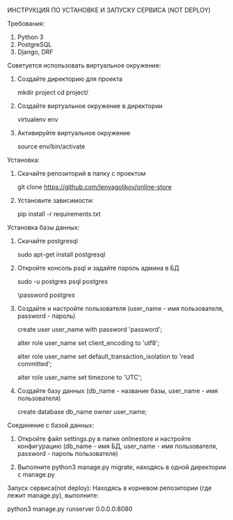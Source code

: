 ИНСТРУКЦИЯ ПО УСТАНОВКЕ И ЗАПУСКУ СЕРВИСА (NOT DEPLOY)

Требования:
1. Python 3
2. PostgreSQL
3. Django, DRF

Советуется использовать виртуальное окружение:
1. Создайте директорию для проекта
    
    mkdir project
    cd project/
2. Создайте виртуальное окружение в директории
    
    virtualenv env
3. Активируйте виртуальное окружение
    
    source env/bin/activate

Установка:
1. Скачайте репозиторий в папку с проектом

    git clone https://github.com/lenyagolikov/online-store
2. Установите зависимости:
    
    pip install -r requirements.txt
    
Установка базы данных:
1. Скачайте postgresql

    sudo apt-get install postgresql
2. Откройте консоль psql и задайте пароль админа в БД

    sudo -u postgres psql postgres

    \password postgres
3. Создайте и настройте пользователя (user_name - имя пользователя, password - пароль)

    create user user_name with password 'password';
    
    alter role user_name set client_encoding to 'utf8';
    
    alter role user_name set default_transaction_isolation to 'read committed';
    
    alter role user_name set timezone to 'UTC';
4. Создайте базу данных (db_name - название базы, user_name - имя пользователя)

    create database db_name owner user_name;

Соединение с базой данных:
1. Откройте файл settings.py в папке onlinestore и настройте конфигурацию (db_name - имя БД, user_name - имя пользователя, password - пароль пользователя)

2. Выполните python3 manage.py migrate, находясь в одной директории с manage.py

Запуск сервиса(not deploy):
Находясь в корневом репозитории (где лежит manage.py), выполните:

python3 manage.py runserver 0.0.0.0:8080
    

